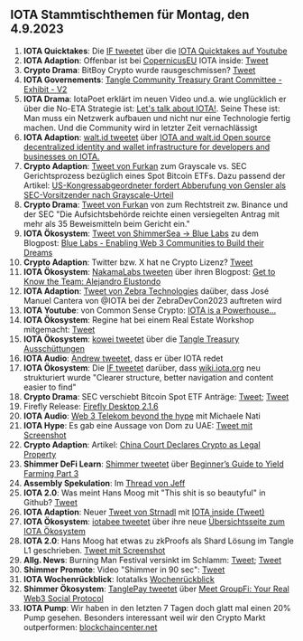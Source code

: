## IOTA Stammtischthemen für Montag, den 4.9.2023

1. **IOTA Quicktakes**: Die [IF tweetet]() über die [IOTA Quicktakes auf Youtube]()
2. **IOTA Adaption**: Offenbar ist bei [CopernicusEU](https://twitter.com/CopernicusEU?t=ymhgXSyh27QWJ2HjDudPbQ&s=09) IOTA inside: [Tweet](https://twitter.com/DarMo68/status/1696262472959701047?t=rm7T3F-5Bt22bYqtCM9MZg&s=19)
3. **Crypto Drama**: BitBoy Crypto wurde rausgeschmissen? [Tweet](https://twitter.com/WatcherGuru/status/1696214485566881991?t=ibOEz73YfaxErjye6A0XQQ&s=19)
4. **IOTA Governements**: [Tangle Community Treasury Grant Committee - Exhibit - V2](https://govern.iota.org/t/tangle-community-treasury-grant-committee-exhibit-v2/1665)
5. **IOTA Drama**: IotaPoet erklärt im neuen Video und.a. wie unglücklich er über die No-ETA Strategie ist: [Let's talk about IOTA!](https://m.youtube.com/watch?si=s3S5-TQ4er7XvEd5&v=A_hOgTwJSss&feature=youtu.be). Seine These ist: Man muss ein Netzwerk aufbauen und nicht nur eine Technologie fertig machen. Und die Community wird in letzter Zeit vernachlässigt
6. **IOTA Adaption**: [walt.id tweetet](https://twitter.com/walt_id/status/1696440593231011968?t=rsZYOEpQVuzVYlr4tuSIUA&s=19) über [IOTA and walt.id Open source decentralized identity and wallet infrastructure for developers and businesses on IOTA.](https://walt.id/ecosystem/iota)
7. **Crypto Adaption**: [Tweet von Furkan](https://twitter.com/FurkanCCTV/status/1696564648768688402?t=kI7wCCyEKoPzlHAlbnAVIg&s=19) zum Grayscale vs. SEC Gerichtsprozess bezüglich eines Spot Bitcoin ETFs. Dazu passend der Artikel: [US-Kongressabgeordneter fordert Abberufung von Gensler als SEC-Vorsitzender nach Grayscale-Urteil](https://de.cryptonews.com/news/us-kongressabgeordneter-fordert-abberufung-von-gensler-als-sec-vorsitzender-nach-grayscale-urteil.htm)
8. **Crypto Drama**: [Tweet von Furkan](https://twitter.com/FurkanCCTV/status/1696804358577373493?t=VBogyEfr6hYFEe56SfQ-Aw&s=19) von zum Rechtstreit zw. Binance und der SEC "Die Aufsichtsbehörde reichte einen versiegelten Antrag mit mehr als 35 Beweismitteln beim Gericht ein."
9. **IOTA Ökosystem**: [Tweet von ShimmerSea -> Blue Labs](https://twitter.com/BlueLabs_DeFi/status/1696610122154332560?t=I1KjgRjqWyPtx3dnnPe9eQ&s=19) zu dem Blogpost: [Blue Labs - Enabling Web 3 Communities to Build their Dreams](https://bluelabs.medium.com/blue-labs-699cac7ef29e)
10. **Crypto Adaption**: Twitter bzw. X hat ne Crypto Lizenz? [Tweet](https://twitter.com/BTC_Archive/status/1696556583210103200?t=PfBhU-DIgD7MW3yEUgIbAQ&s=19)
11. **IOTA Ökosystem**: [NakamaLabs tweeten](https://twitter.com/Nakama_Labs/status/1696529748166680630?t=1udtDRXviM8rGY3P7dKYfg&s=19) über ihren Blogpost: [Get to Know the Team: Alejandro Elustondo](https://medium.com/@NakamaLabs/get-to-know-the-team-alejandro-elustondo-ed684948215e)
12. **IOTA Adaption**: [Tweet von Zebra Technologies](https://twitter.com/ZebraDevs/status/1696734627744940350?t=Pm6KmW5NMLHb240PHFkIRA&s=19) daüber, dass José Manuel Cantera von @IOTA bei der ZebraDevCon2023 auftreten wird
13. **IOTA Youtube**: von Common Sense Crypto: [IOTA is a Powerhouse...](https://youtu.be/Qsr7wXKxDxM?si=rYnsm-0CbUnNau5s)
14. **IOTA Ökosystem**: Regine hat bei einem Real Estate Workshop mitgemacht: [Tweet](https://twitter.com/Energine/status/1697175531861549187?s=19)
15. **IOTA Ökosystem**: [kowei tweetet](https://x.com/kowei1995/status/1697103025477996945?s=46&t=k3N3OEPJRomgTmyYh9qj5Q) über die [Tangle Treasury Ausschüttungen](https://t.co/TkzPauz7uY)
16. **IOTA Audio**: [Andrew tweetet](https://twitter.com/digital__zen/status/1697155179282334047?t=TI6M_3PaaNwmXvNvU7yHkQ&s=19), dass er über IOTA redet
17. **IOTA Ökosystem**: Die [IF tweetet](https://twitter.com/iota/status/1697212448325902355?t=Syy862r_qvqHVYwU5-HJ7g&s=19) darüber, dass [wiki.iota.org](wiki.iota.org) neu strukturiert wurde "Clearer structure, better navigation and content easier to find"
18. **Crypto Drama**: SEC verschiebt Bitcoin Spot ETF Anträge: [Tweet](https://twitter.com/WatcherGuru/status/1697333427500949815?t=lPULnZfh5qSSgzmQdLrirw&s=19); [Tweet](https://twitter.com/FurkanCCTV/status/1697329651301888375?t=QNulDb9Zi3-sgMH-gZ_afw&s=19)
19. Firefly Release: [Firefly Desktop 2.1.6](https://github.com/iotaledger/firefly/releases/tag/desktop-2.1.6)
20. **IOTA Audio**: [Web 3 Telekom beyond the hype](https://twitter.com/Weaver_Labs/status/1628783189421395972?t=s84CQvXqsFhbcfXS14wCwQ&s=19) mit Michaele Nati
21. **IOTA Hype**: Es gab eine Aussage von Dom zu UAE: [Tweet mit Screenshot](https://twitter.com/MoonacoPodcast/status/1696909176620888081?t=W7gZRU9Qxb9HarONWvICmw&s=19)
22. **Crypto Adaption**: Artikel: [China Court Declares Crypto as Legal Property](https://watcher.guru/news/china-court-declares-crypto-as-legal-property]])
23. **Shimmer DeFi Learn**: [Shimmer tweetet](https://twitter.com/shimmernet/status/1697700859465834835?t=gy18jrUww6lOl5Nitfj-aQ&s=19) über [Beginner’s Guide to Yield Farming Part 3](https://coinmarketcap.com/community/articles/64d9e50b62115c7ccfb3c1c1/)
24. **Assembly Spekulation**: Im [Thread von Jeff](https://twitter.com/_JeffR/status/1697629069800792220?s=20)
25. **IOTA 2.0**: Was meint Hans Moog mit "This shit is so beautyful" in Github? [Tweet](https://twitter.com/unseriouscandle/status/1697690669140120063?t=UI-JQ5fNH3KW8vc_jzgASg&s=19)
26. **IOTA Adaption**: Neuer [Tweet von Strnadl](https://twitter.com/archimate/status/1698001799968334030?t=7dFv_l81-ILEMcRVvKq9CQ&s=19) mit [IOTA inside (Tweet)](https://twitter.com/archimate/status/1698012091779608705?t=tNDmxcdOMvCv0H1jQO-EsQ&s=19)
27. **IOTA Ökosystem**: [iotabee tweetet](https://twitter.com/iotabee/status/1697848168225165694?t=yAb8L2ySrBa78_e0LMJ_Uw&s=19) über ihre neue [Übersichtsseite zum IOTA Ökosystem](https://earlybee.iotabee.com/guide/evm-GameFi)
28. **IOTA 2.0**: Hans Moog hat etwas zu zkProofs als Shard Lösung im Tangle L1 geschrieben. [Tweet mit Screenshot](https://twitter.com/LongLongfld/status/1698141116426830288?t=AiqYKRzM5sX6jwv2jLz7BQ&s=19)
29. **Allg. News**: Burning Man Festival versinkt im Schlamm: [Tweet](https://twitter.com/brennende_frage/status/1698424358446793055?t=1aw0pXHbnweZlVD1XllS0g&s=19); [Tweet](https://twitter.com/amuse/status/1698322493998530817?t=YWxzI35q6gGO5HzDG53r4g&s=19)
30. **Shimmer Promote**: Video "Shimmer in 90 sec": [Tweet](https://twitter.com/Deep_Sea_Iotan/status/1698321437109707170?t=oCPtkIdDmfRhFt-e_oVmVg&s=19)
31. **IOTA Wochenrückblick**: Iotatalks [Wochenrückblick](https://www.iota-talk.com/index.php?article/320-wochenr%C3%BCckblick-vom-27-august-bis-2-september-2023/)
32. **Shimmer Ökosystem**: [TanglePay tweetet](https://twitter.com/groupficom/status/1698533137612226997?t=oYjQ5qkzBR80F0e6i5TT4w&s=19) über [Meet GroupFi: Your Real Web3 Social Protocol](https://medium.com/@groupfi/meet-groupfi-your-real-web3-social-protocol-377563a37074)
33. **IOTA Pump**: Wir haben in den letzten 7 Tagen doch glatt mal einen 20% Pump gesehen. Besonders interessant weil wir den Crypto Markt outperformen: [blockchaincenter.net](www.blockchaincenter.net)
